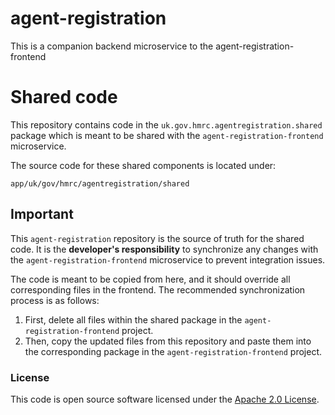 
# agent-registration

This is a companion backend microservice to the agent-registration-frontend

# Shared code

This repository contains code in the `uk.gov.hmrc.agentregistration.shared` package which is meant to be shared with the `agent-registration-frontend` microservice.

The source code for these shared components is located under:
```
app/uk/gov/hmrc/agentregistration/shared
```

## Important
This `agent-registration` repository is the source of truth for the shared code. It is the **developer's responsibility** to synchronize any changes with the `agent-registration-frontend` microservice to prevent integration issues.

The code is meant to be copied from here, and it should override all corresponding files in the frontend. The recommended synchronization process is as follows:
1. First, delete all files within the shared package in the `agent-registration-frontend` project.
2. Then, copy the updated files from this repository and paste them into the corresponding package in the `agent-registration-frontend` project.

### License

This code is open source software licensed under the [Apache 2.0 License]("http://www.apache.org/licenses/LICENSE-2.0.html").